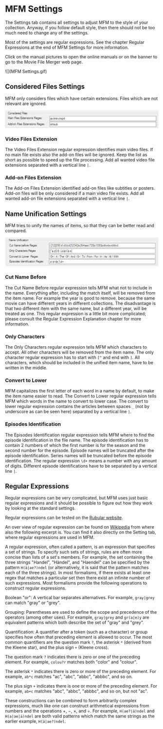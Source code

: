 # MFM Settings

The Settings tab contains all settings to adjust MFM to the style of your collection. Anyway, if you follow default style, then there should not be too much need to change any of the settings.

Most of the settings are regular expressions.  See the chapter Regular Expressions at the end of MFM Settings for more information.

Click on the manual pictures to open the online manuals or on the banner to go to the Movie File Merger web page.

![](MFM Settings.gif)

## Considered Files Settings
MFM only considers files which have certain extensions.  Files which are not relevant are ignored.

![Considered Files](ConsideredFiles.jpg)

### Video Files Extension
The Video Files Extension regular expression identifies main video files.  If no main file exists also the add-on files will be ignored.  Keep the list as short as possible to speed up the file processing.  Add all wanted video file extensions separated with a vertical line `|`.

### Add-on Files Extension
The Add-on Files Extension identified add-on files like subtitles or posters.  Add-on files will be only considered if a main video file exists.  Add all wanted add-on file extensions separated with a vertical line `|`.

## Name Unification Settings
MFM tries to unify the names of items, so that they can be better read and compared.

![Name Unification](NameUnification.jpg)

### Cut Name Before
The Cut Name Before regular expression tells MFM what not to include in the name.  Everything after, including the match itself, will be removed from the item name.  For example the year is good to remove, because the same movie can have different years in different collections.  The disadvantage is that two different item with the same name, but a different year, will be treated as one.  This regular expression is a little bit more complicated; please consult the Regular Expression Explanation chapter for more information.

### Only Characters
The Only Characters regular expression tells MFM which characters to accept.  All other characters will be removed from the item name.  The only character regular expression has to start with `[^` and end with `]`.  All characters, which should be included in the unified item name, have to be written in the middle.

### Convert to Lower
MFM capitalizes the first letter of each word in a name by default, to make the item name easier to read.  The Convert to Lower regular expression tells MFM which words in the name to convert to lower case.  The convert to lower regular expression contains the articles between spaces `_` (not by underscore as can be seen here) separated by a vertical line `|`.

### Episodes Identification
The Episodes Identification regular expression tells MFM where to find the episode identification in the file name.  The episode identification has to contain 2 numbers of which the first number is for the season and the second number for the episode.  Episode names will be truncated after the episode identification.  Series names will be truncated before the episode identification.  The regular expression `\d+` means a number with any amount of digits.  Different episode identifications have to be separated by a vertical line `|`.

## Regular Expressions
Regular expressions can be very complicated, but MFM uses just basic regular expressions and it should be possible to figure out how they work by looking at the standard settings.

Regular expressions can be tested on the [Rubular website](http://rubular.com).

An over view of regular expression can be found on [Wikipedia](http://en.wikipedia.org/wiki/Regular_expression) from where also the following excerpt is. You can find it also directly on the Setting tab, where regular expressions are used in MFM.

A regular expression, often called a pattern, is an expression that specifies a set of strings.  To specify such sets of strings, rules are often more concise than lists of a set's members.  For example, the set containing the three strings "Handel", "Händel", and "Haendel" can be specified by the pattern `H(ä|ae?)ndel` (or alternatively, it is said that the pattern matches each of the three strings).  In most formalisms, if there exists at least one regex that matches a particular set then there exist an infinite number of such expressions.  Most formalisms provide the following operations to construct regular expressions.

Boolean "or":  A vertical bar separates alternatives. For example, `gray|grey` can match "gray" or "grey".

Grouping:  Parentheses are used to define the scope and precedence of the operators (among other uses).  For example, `gray|grey` and `gr(a|e)y` are equivalent patterns which both describe the set of "gray" and "grey".

Quantification:  A quantifier after a token (such as a character) or group specifies how often that preceding element is allowed to occur. The most common quantifiers are the question mark `?`, the asterisk `*` (derived from the Kleene star), and the plus sign `+` (Kleene cross).

The question mark `?` indicates there is zero or one of the preceding element. For example, `colou?r` matches both "color" and "colour".

The asterisk `*` indicates there is zero or more of the preceding element. For example, `ab*c` matches "ac", "abc", "abbc", "abbbc", and so on.

The plus sign `+` indicates there is one or more of the preceding element. For example, `ab+c` matches "abc", "abbc", "abbbc", and so on, but not "ac".

These constructions can be combined to form arbitrarily complex expressions, much like one can construct arithmetical expressions from numbers and the operations +, −, ×, and ÷. For example, `H(ae?|ä)ndel` and `H(a|ae|ä)ndel` are both valid patterns which match the same strings as the earlier example, `H(ä|ae?)ndel`.



